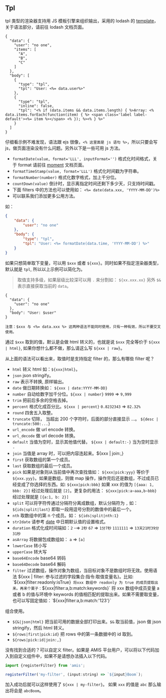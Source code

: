 ## Tpl

tpl 类型的渲染器支持用 JS 模板引擎来组织输出，采用的 lodash 的 [template](https://lodash.com/docs/4.15.0#template)，关于语法部分，请前往 lodash 文档页面。

```schema:height="200"
{
  "data": {
    "user": "no one",
    "items": [
      "A",
      "B",
      "C"
    ]
  },
  "body": [
    {
      "type": "tpl",
      "tpl": "User: <%= data.user%>"
    },
    {
      "type": "tpl",
      "inline": false,
      "tpl": "<% if (data.items && data.items.length) { %>Array: <% data.items.forEach(function(item) { %> <span class='label label-default'><%= item %></span> <% }); %><% } %>"
    }
  ]
}
```

仔细看示例不难发现，语法跟 ejs 很像，`<% 这里面是 js 语句 %>`，所以只要会写 js，做页面渲染没有什么问题。另外以下是一些可用 js 方法。

-   `formatDate(value, format='LLL', inputFormat='')` 格式化时间格式，关于 format 请前往 [moment](http://momentjs.com/) 文档页面。
-   `formatTimeStamp(value, format='LLL')` 格式化时间戳为字符串。
-   `formatNumber(number)` 格式化数字格式，加上千分位。
-   `countDown(value)` 倒计时，显示离指定时间还剩下多少天，只支持时间戳。
-   下面 filters 中的方法也可以使用如： `<%= date(data.xxx, 'YYYY-MM-DD')%>`
-   可以联系我们添加更多公用方法。

如：

```json
{
    "data": {
        "user": "no one"
    },
    "body": {
        "type": "tpl",
        "tpl": "User: <%= formatDate(data.time, 'YYYY-MM-DD') %>"
    }
}
```

如果只想简单取下变量，可以用 `$xxx` 或者 `${xxx}`。同时如果不指定渲染器类型，默认就是 `tpl`, 所以以上示例可以简化为。

> 取值支持多级，如果层级比较深可以用 `.` 来分割如： `${xx.xxx.xx}`
> 另外 `$&` 表示直接获取当前的 `data`。

```schema:height="200"
{
  "data": {
    "user": "no one"
  },
  "body": "User: $user"
}
```

`注意：$xxx 与 <%= data.xxx %> 这两种语法不能同时使用，只有一种有效，所以不要交叉使用。`

通过 `$xxx` 取到的值，默认是会做 html 转义的，也就是说  `$xxx` 完全等价于 `${xxx | html}`, 如果你想什么都不做，那么请这么写 `${xxx | raw}`。

从上面的语法可以看出来，取值时是支持指定 filter 的，那么有哪些 filter 呢？

-   `html` 转义 html 如：`${xxx|html}`。
-   `json` json stringify。
-   `raw` 表示不转换, 原样输出。
-   `date` 做日期转换如： `${xxx | date:YYYY-MM-DD}`
-   `number` 自动给数字加千分位。`${xxx | number}` `9999` => `9,999`
-   `trim` 把前后多余的空格去掉。
-   `percent` 格式化成百分比。`${xxx | percent}` `0.8232343` => `82.32%`
-   `round` 四舍五入取整。
-   `truncate` 切除， 当超出 200 个字符时，后面的部分直接显示 ...。 `${desc | truncate:500:...}`
-   `url_encode` 做 url encode 转换。
-   `url_decode` 做 url decode 转换。
-   `default` 当值为空时，显示其他值代替。 `${xxx | default:-}` 当为空时显示 `-`
-   `join` 当值是 array 时，可以把内容连起来。\${xxx | join:,}
-   `first` 获取数组的第一个成员。
-   `last` 获取数组的最后一个成员。
-   `pick` 如果是对象则从当前值中再次查找值如： `${xxx|pick:yyy}` 等价于 `${xxx.yyy}`。如果是数组，则做 map 操作，操作完后还是数组，不过成员已经变成了你选择的东西。如: `${xxx|pick:bbb}` 如果 xxx 的值为 `[{aaa: 1, bbb: 2}]` 经过处理后就是 `[2]`。更复杂的用法： `${xxx|pick:a~aaa,b~bbb}` 经过处理就是 `[{a:1, b: 2}]`
-   `split` 可以将字符传通过分隔符分离成数组，默认分隔符为 `,` 如： `${ids|split|last}` 即取一段用逗号分割的数值中的最后一个。
-   `nth` 取数组中的第 n 个成员。如： `${ids|split|nth:1}`
-   `str2date` 请参考 [date](./Date.md) 中日期默认值的设置格式。
-   `duration` 格式化成时间端如：`2` -=> `2秒` `67` => `1分7秒` `1111111` => `13天21时39分31秒`
-   `asArray` 将数据包成数组如： `a` => `[a]`
-   `lowerCase` 转小写
-   `upperCase` 转大写
-   `base64Encode` base64 转码
-   `base64Decode` base64 解码
-   `filter` 过滤数组，操作对象为数组，当目标对象不是数组时将无效。使用语法 ${xxx | filter: 参与过滤的字段集合:指令:取值变量名}。比如: `${xxx|filter:readonly:isTrue}` 将xxx 数组中 readonly 为 true 的成员提取出来。再来个栗子：`${xxx|filter:a,b:match:keywords}` 将 xxx 数组中成员变量 a 或者 b 的值与环境中 keywords 的值相匹配的提取出来。如果不需要取变量，也可以写固定值如：`${xxx|filter:a,b:match:'123'}`

组合使用。

-   `${&|json|html}` 把当前可用的数据全部打印出来。`$&` 取当前值，json 做 json stringify，然后 html 转义。
-   `${rows|first|pick:id}` 把 rows 中的第一条数据中的 id 取到。
-   `${rows|pick:id|join:,}`


没有找到合适的？可以自定义 filter。如果是 AMIS 平台用户，可以将以下代码加入到自定义组件中，如果不是请想办法插入以下代码。


```js
import {registerFilter} from 'amis';

registerFilter('my-filter', (input:string) => `${input}Boom`);
```

加入成功后就可以这样使用了 `${xxx | my-filter}`。 如果 `xxx` 的值是 `abc` 那么输出将会是 `abcBoom`。